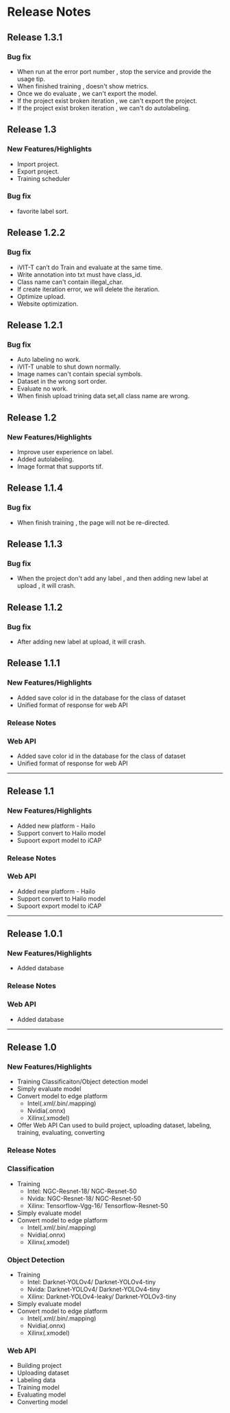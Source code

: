 # Release Notes
## Release 1.3.1
### Bug fix 
- When run at the error port number , stop the service and provide the usage tip.
- When finished training , doesn't show metrics.
- Once we do evaluate , we can't export the model.
- If the project exist broken iteration , we can't export the project.
- If the project exist broken iteration , we can't do autolabeling.

## Release 1.3
### New Features/Highlights
- Import project.
- Export project.
- Training scheduler
### Bug fix 
- favorite label sort.
## Release 1.2.2
### Bug fix 
- iVIT-T can’t do Train and evaluate at the same time.
- Write annotation into txt must have class_id.
- Class name can't contain illegal_char.
- If create iteration error, we will delete the iteration.
- Optimize upload.
- Website optimization.
## Release 1.2.1
### Bug fix 
- Auto labeling no work.
- iVIT-T unable to shut down normally.
- Image names can't contain special symbols.
- Dataset in the wrong sort order.
- Evaluate no work.
- When finish upload trining data set,all class name are wrong.

## Release 1.2
### New Features/Highlights
- Improve user experience on label.
- Added autolabeling.
- Image format that supports tif.

## Release 1.1.4
### Bug fix 
- When finish training , the page will not be re-directed.

## Release 1.1.3
### Bug fix 
- When the project don't add any label , and then adding new label at upload , it will crash.

## Release 1.1.2
### Bug fix 
-  After adding new label at upload, it will crash.

## Release 1.1.1
### New Features/Highlights
- Added save color id in the database for the class of dataset
- Unified format of response for web API

### Release Notes
### Web API
- Added save color id in the database for the class of dataset
- Unified format of response for web API

---
## Release 1.1
### New Features/Highlights
- Added new platform - Hailo
- Support convert to Hailo model
- Supoort export model to iCAP

### Release Notes
### Web API
- Added new platform - Hailo
- Support convert to Hailo model
- Supoort export model to iCAP

---
## Release 1.0.1
### New Features/Highlights
- Added database
### Release Notes
### Web API
- Added database

---
## Release 1.0
### New Features/Highlights
- Training Classificaiton/Object detection model
- Simply evaluate model
- Convert model to edge platform
    - Intel(.xml/.bin/.mapping)
    - Nvidia(.onnx)
    - Xilinx(.xmodel)
- Offer Web API Can used to build project, uploading dataset, labeling, training, evaluating, converting

### Release Notes
### Classification
- Training 
    - Intel: NGC-Resnet-18/ NGC-Resnet-50
    - Nvida: NGC-Resnet-18/ NGC-Resnet-50
    - Xilinx: Tensorflow-Vgg-16/ Tensorflow-Resnet-50
- Simply evaluate model
- Convert model to edge platform
    - Intel(.xml/.bin/.mapping)
    - Nvidia(.onnx)
    - Xilinx(.xmodel)

### Object Detection
- Training 
    - Intel: Darknet-YOLOv4/ Darknet-YOLOv4-tiny
    - Nvida: Darknet-YOLOv4/ Darknet-YOLOv4-tiny
    - Xilinx: Darknet-YOLOv4-leaky/ Darknet-YOLOv3-tiny
- Simply evaluate model
- Convert model to edge platform
    - Intel(.xml/.bin/.mapping)
    - Nvidia(.onnx)
    - Xilinx(.xmodel)

### Web API
- Building project
- Uploading dataset
- Labeling data
- Training model
- Evaluating model
- Converting model
